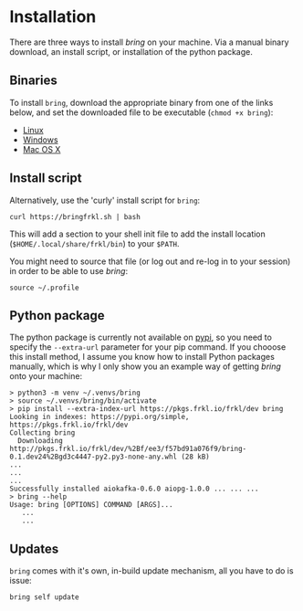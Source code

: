 # Installation

There are three ways to install *bring* on your machine. Via a manual binary download, an install script, or installation of the python package.

## Binaries

To install `bring`, download the appropriate binary from one of the links below, and set the downloaded file to be executable (``chmod +x bring``):

  - [Linux](https://s3-eu-west-1.amazonaws.com/dev.dl.frkl.io/linux-gnu/bring)
  - [Windows](https://s3-eu-west-1.amazonaws.com/dev.dl.frkl.io/windows/bring.exe)
  - [Mac OS X](https://s3-eu-west-1.amazonaws.com/dev.dl.frkl.io/darwin/bring)

## Install script  

Alternatively, use the 'curly' install script for `bring`:

    curl https://bringfrkl.sh | bash

This will add a section to your shell init file to add the install location (``$HOME/.local/share/frkl/bin``) to your ``$PATH``.  

You might need to source that file (or log out and re-log in to your session) in order to be able to use *bring*:

    source ~/.profile

## Python package

The python package is currently not available on [pypi](https://pypi.org), so you need to specify the ``--extra-url`` parameter for your pip command. If you chooose this install method, I assume you know how to install Python packages manually, which is why I only show you an example way of getting *bring* onto your machine:

``` console
> python3 -m venv ~/.venvs/bring
> source ~/.venvs/bring/bin/activate
> pip install --extra-index-url https://pkgs.frkl.io/frkl/dev bring
Looking in indexes: https://pypi.org/simple, https://pkgs.frkl.io/frkl/dev
Collecting bring
  Downloading http://pkgs.frkl.io/frkl/dev/%2Bf/ee3/f57bd91a076f9/bring-0.1.dev24%2Bgd3c4447-py2.py3-none-any.whl (28 kB)
...
...
...
Successfully installed aiokafka-0.6.0 aiopg-1.0.0 ... ... ...
> bring --help
Usage: bring [OPTIONS] COMMAND [ARGS]...
   ...
   ...
```

## Updates

`bring` comes with it's own, in-build update mechanism, all you have to do is issue:

``` console
bring self update
```
